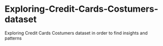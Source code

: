 # Exploring-Credit-Cards-Costumers-dataset
Exploring Credit Cards Costumers dataset in order to find insights and patterns
